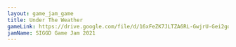 ```yaml
---
layout: game_jam_game
title: Under The Weather
gameLink: https://drive.google.com/file/d/16xFeZK7JLTZA6RL-GwjrU-Gei2gqsqfH/view?usp=sharing
jamName: SIGGD Game Jam 2021
---
```

<!--Put description here:-->
